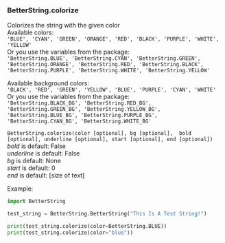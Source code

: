 ### BetterString.colorize
Colorizes the string with the given color      
Available colors:    
`'BLUE', 'CYAN', 'GREEN', 'ORANGE', 'RED', 'BLACK', 'PURPLE', 'WHITE', 'YELLOW'`            
Or you use the variables from the package:     
`'BetterString.BLUE', 'BetterString.CYAN', 'BetterString.GREEN', 'BetterString.ORANGE', 'BetterString.RED', 'BetterString.BLACK', 'BetterString.PURPLE', 'BetterString.WHITE', 'BetterString.YELLOW'`    

Available background colors:   
`'BLACK', 'RED', 'GREEN', 'YELLOW', 'BLUE', 'PURPLE', 'CYAN', 'WHITE'`    
Or you use the variables from the package:   
`'BetterString.BLACK_BG', 'BetterString.RED_BG', 'BetterString.GREEN_BG', 'BetterString.YELLOW_BG', 'BetterString.BLUE_BG', 'BetterString.PURPLE_BG', 'BetterString.CYAN_BG', 'BetterString.WHITE_BG'`    

`BetterString.colorize(color [optional], bg [optional],  bold [optional], underline [optional], start [optional], end [optional]) `     
_bold_ is default: False   
_underline_ is default: False   
_bg_ is default: None   
_start_ is default: 0   
_end_ is default: [size of text]    

Example:   
```python 
import BetterString

test_string = BetterString.BetterString("This Is A Test String!")

print(test_string.colorize(color=BetterString.BLUE))
print(test_string.colorize(color="blue"))
```
